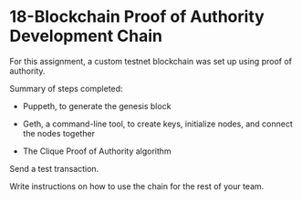 # 18-Blockchain Proof of Authority Development Chain


For this assignment, a custom testnet blockchain was set up using proof of authority. 

Summary of steps completed:

- Puppeth, to generate the genesis block

- Geth, a command-line tool, to create keys, initialize nodes, and connect the nodes together

- The Clique Proof of Authority algorithm

Send a test transaction.

Write instructions on how to use the chain for the rest of your team.
